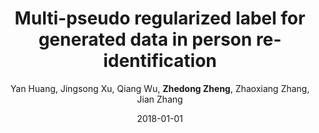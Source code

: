 ---
title: "Multi-pseudo regularized label for generated data in person re-identification"
collection: publications
permalink: /publication/2018-01-01-Multi-pseudo-regularized-label-for-generated-data-in-person-re-identification
date: 2018-01-01
doi: 10.1109/TIP.2018.2874715
venue: 'IEEE Transactions on Image Processing (TIP)'
paperurl: 'https://zdzheng.xyz/files/TIP-08485730.pdf'
code: 'https://github.com/Huang-3/MpRL-for-person-re-ID'
author: 'Yan Huang,  Jingsong Xu,  Qiang Wu,  <strong>Zhedong Zheng</strong>,  Zhaoxiang Zhang,  Jian Zhang'
citation: ' Yan Huang,  Jingsong Xu,  Qiang Wu,  Zhedong Zheng,  Zhaoxiang Zhang,  Jian Zhang, &quot;Multi-pseudo regularized label for generated data in person re-identification.&quot; IEEE Transactions on Image Processing (TIP), 2018. DOI: 10.1109/TIP.2018.2874715'
pub_year: '2018'
bib: >
    @article{huang2018multi,<br>  
    author = "Huang, Yan and Xu, Jingsong and Wu, Qiang and Zheng, Zhedong and Zhang, Zhaoxiang and Zhang, Jian",<br>  
    doi = "10.1109/TIP.2018.2874715",<br>  
    title = "Multi-pseudo regularized label for generated data in person re-identification",<br>  
    journal = "IEEE Transactions on Image Processing (TIP)",<br>  
    volume = "28",<br>  
    number = "3",<br>  
    pages = "1391--1403",<br>  
    year = "2018",<br>  
    url = "https://zdzheng.xyz/files/TIP-08485730.pdf",<br>  
    code = "https://github.com/Huang-3/MpRL-for-person-re-ID",<br>  
    publisher = "IEEE"
    }

---
